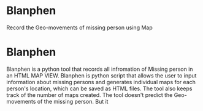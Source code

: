 # Blanphen
Record the Geo-movements of missing person using Map
# Blanphen
Blanphen is a python tool that records all infromation of Missing person in an HTML MAP VIEW. Blanphen is python script that allows the user to input information about missing persons and generates individual maps for each person's location, which can be saved as HTML files. The tool also keeps track of the number of maps created. The tool doesn't predict the Geo-movements of the missing person. But it 
